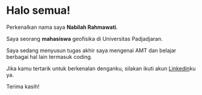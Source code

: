 # Halo semua! 

Perkenalkan nama saya **Nabilah Rahmawati**.<br>

Saya seorang **mahasiswa** geofisika di Universitas Padjadjaran.<br>

Saya sedang menyusun tugas akhir saya mengenai AMT dan belajar berbagai hal lain termasuk coding.<br>

Jika kamu tertarik untuk berkenalan denganku, silakan ikuti akun [Linkedin](https://www.linkedin.com/in/nabilah-rahmawati/)ku ya.

Terima kasih!
